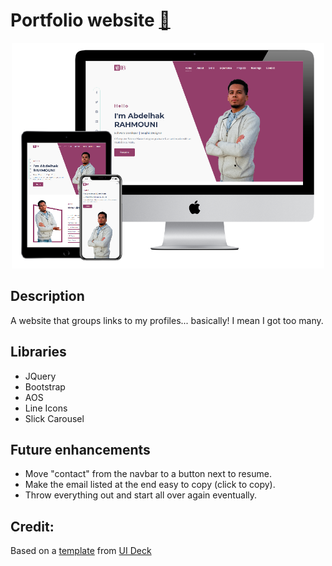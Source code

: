 # Portfolio website [🔗](https://noisy96.github.io)

<p align="center"><img src="images/device-preview.png" width="500px"></p>

## Description
A website that groups links to my profiles... basically! I mean I got too many.

## Libraries
* JQuery
* Bootstrap
* AOS
* Line Icons
* Slick Carousel

## Future enhancements
* Move "contact" from the navbar to a button next to resume.
* Make the email listed at the end easy to copy (click to copy).
* Throw everything out and start all over again eventually.

## Credit:
Based on a [template](https://preview.uideck.com/items/freelancer/) from [UI Deck](https://www.UIdeck.com)
